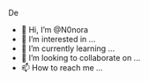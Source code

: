 De

- 👋 Hi, I’m @N0nora
- 👀 I’m interested in ...
- 🌱 I’m currently learning ...
- 💞️ I’m looking to collaborate on ...
- 📫 How to reach me ...

<!---
N0nora/N0nora is a ✨ special ✨ repository because its `README.md` (this file) appears on your GitHub profile.
You can click the Preview link to take a look at your changes.
--->
